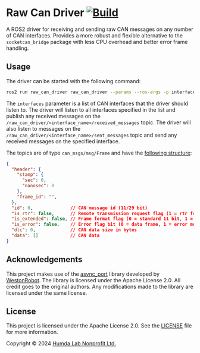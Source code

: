# Raw Can Driver  [![Build](https://github.com/HUMDA-Lab/raw_can_driver/actions/workflows/build.yml/badge.svg)](https://github.com/HUMDA-Lab/humda_stack_workspace/actions/workflows/build.yml)

A ROS2 driver for receiving and sending raw CAN messages on any number of CAN interfaces. Provides a more robust and flexible alternative to the `socketcan_bridge` package with less CPU overhead and better error frame handling.

## Usage

The driver can be started with the following command:

```bash
ros2 run raw_can_driver raw_can_driver --params --ros-args -p interfaces:="[can0, can1]"
```

The `interfaces` parameter is a list of CAN interfaces that the driver should listen to. The driver will listen to all interfaces specified in the list and publish any received messages on the `/raw_can_driver/<interface_name>/received_messages` topic. The driver will also listen to messages on the `/raw_can_driver/<interface_name>/sent_messages` topic and send any received messages on the specified interface.

The topics are of type `can_msgs/msg/Frame`  and have the [following structure](https://github.com/ros-industrial/ros_canopen/blob/melodic-devel/can_msgs/msg/Frame.msg):

```json
{
  "header": {
    "stamp": {
      "sec": 0,
      "nanosec": 0
    },
    "frame_id": "",
  },
  "id": 0,              // CAN message id (11/29 bit)
  "is_rtr": false,      // Remote transmission request flag (1 = rtr frame)
  "is_extended": false, // Frame format flag (0 = standard 11 bit, 1 = extended 29 bit)
  "is_error": false,    // Error flag bit (0 = data frame, 1 = error message)
  "dlc": 0,             // CAN data size in bytes
  "data": []            // CAN data
}
```

## Acknowledgements

This project makes use of the [async_port](https://github.com/westonrobot/async_port) library developed by [WestonRobot](https://www.westonrobot.com/). The library is licensed under the Apache License 2.0. All credit goes to the original authors. Any modifications made to the library are licensed under the same license.

## License

This project is licensed under the Apache License 2.0. See the [LICENSE](LICENSE) file for more information.

Copyright © 2024 [Humda Lab Nonprofit Ltd.](https://humdalab.hu/en/)
